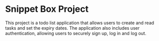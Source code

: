 # Snippet Box Project
This project is a todo list application that allows users to create and read tasks and set the expiry dates. The application also includes user authentication, allowing users to securely sign up, log in and log out.